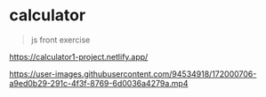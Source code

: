 
# calculator
> js front exercise


https://calculator1-project.netlify.app/


https://user-images.githubusercontent.com/94534918/172000706-a9ed0b29-291c-4f3f-8769-6d0036a4279a.mp4



